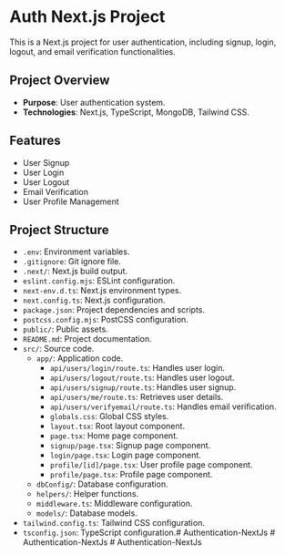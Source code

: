 # Auth Next.js Project

This is a Next.js project for user authentication, including signup, login, logout, and email verification functionalities.

## Project Overview

- **Purpose**: User authentication system.
- **Technologies**: Next.js, TypeScript, MongoDB, Tailwind CSS.

## Features

- User Signup
- User Login
- User Logout
- Email Verification
- User Profile Management

## Project Structure

- `.env`: Environment variables.
- `.gitignore`: Git ignore file.
- `.next/`: Next.js build output.
- `eslint.config.mjs`: ESLint configuration.
- `next-env.d.ts`: Next.js environment types.
- `next.config.ts`: Next.js configuration.
- `package.json`: Project dependencies and scripts.
- `postcss.config.mjs`: PostCSS configuration.
- `public/`: Public assets.
- `README.md`: Project documentation.
- `src/`: Source code.
  - `app/`: Application code.
    - `api/users/login/route.ts`: Handles user login.
    - `api/users/logout/route.ts`: Handles user logout.
    - `api/users/signup/route.ts`: Handles user signup.
    - `api/users/me/route.ts`: Retrieves user details.
    - `api/users/verifyemail/route.ts`: Handles email verification.
    - `globals.css`: Global CSS styles.
    - `layout.tsx`: Root layout component.
    - `page.tsx`: Home page component.
    - `signup/page.tsx`: Signup page component.
    - `login/page.tsx`: Login page component.
    - `profile/[id]/page.tsx`: User profile page component.
    - `profile/page.tsx`: Profile page component.
  - `dbConfig/`: Database configuration.
  - `helpers/`: Helper functions.
  - `middleware.ts`: Middleware configuration.
  - `models/`: Database models.
- `tailwind.config.ts`: Tailwind CSS configuration.
- `tsconfig.json`: TypeScript configuration.#   A u t h e n t i c a t i o n - N e x t J s  
 #   A u t h e n t i c a t i o n - N e x t J s  
 #   A u t h e n t i c a t i o n - N e x t J s  
 